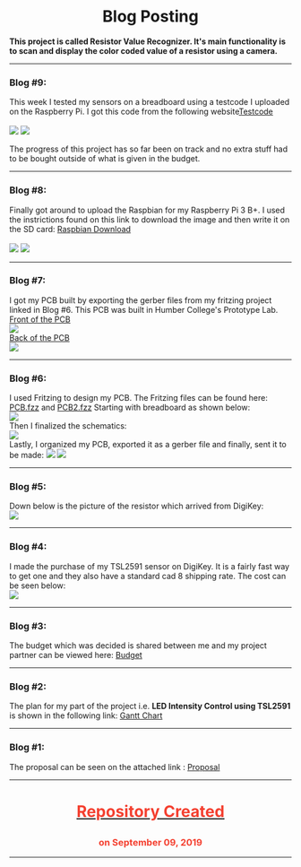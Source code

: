 <html>
	<h1 align="center"> Blog Posting</h1>
	<p> <b>This project is called Resistor Value Recognizer. It's main functionality is to 
	scan and display the color coded value of a resistor using a camera. </b></p>
	<hr>
	<h3>Blog #9:</h3>
	<p>This week I tested my sensors on a breadboard using a testcode I uploaded on the Raspberry Pi. I got this code from the following website<a href="https://learn.adafruit.com/adafruit-tsl2591/python-circuitpython">Testcode</a> <br> <br>
	<img src="Images/breadboard.jpg"> <img src="Images/output.jpg">
	</p>
	<p> The progress of this project has so far been on track and no extra stuff had to be bought outside of what is given in the budget.</p> 
	<hr>
	<h3>Blog #8:</h3>
	<p>Finally got around to upload the Raspbian for my Raspberry Pi 3 B+. I used the instrictions found on this link to download the image and then write it on the SD card: <a href="https://www.raspberrypi.org/documentation/installation/installing-images/README.md">Raspbian Download</a> <br> <br>
	<img src="Images/raspbianUpdate1.jpg"> <img src="Images/raspbianUpdate2.jpg">
	<hr>
	<h3>Blog #7:</h3>
	<p>I got my PCB built by exporting the gerber files from my fritzing project linked in Blog #6. This PCB was built in Humber College's Prototype Lab. <br>
		<u>Front of the PCB </u><br>
	<img src="Images/BuiltPCBFront.jpg"> <br>
		<u>Back of the PCB</u> <br>
	<img src="Images/BuiltPCBBack.jpg"> 
	<hr>
	<h3>Blog #6:</h3>
	<p>I used Fritzing to design my PCB. The Fritzing files can be found here: <a href="Electronics/PCB.fzz">PCB.fzz</a> and <a href="Electronics/PCB2.fzz">PCB2.fzz</a>
		Starting with breadboard as shown below: <br>
	<img src="Images/Breadboard.JPG">
	<br>
	Then I finalized the schematics: <br>
	<img src="Images/Schematics.JPG">
	<br>
	Lastly, I organized my PCB, exported it as a gerber file and finally, sent it to be made:
	<img src="Images/PCB.JPG.jpg">
	<img src="Images/PCB2.JPG">
	<hr>
	<h3>Blog #5:</h3>
	<p>Down below is the picture of the resistor which arrived from DigiKey: <br>
	<img src="Images/PartsRecieved.jpg">
	<hr>
	<h3>Blog #4:</h3>
	<p>I made the purchase of my TSL2591 sensor on DigiKey. It is a fairly fast way to get one and they also have a standard cad 8 			shipping rate. The cost can be seen below: <br>
	<img src="Images/proofOfPurchase.jpg">
	<hr>
	<h3>Blog #3:</h3>	
	<p>The budget which was decided is shared between me and my project partner can be viewed here:
	<a href="https://github.com/HusnalK/Resistor-Value-Recognizer-RVR/blob/master/Documentation/Budget.pdf">
	Budget</a>		
	</p>
	<hr>
	<h3>Blog #2:</h3>
	<p>The plan for my part of the project i.e. <b> LED Intensity Control using TSL2591</b>
	is shown in the following link: 
	<a href="https://github.com/HusnalK/Resistor-Value-Recognizer-RVR/blob/master/Documentation/CapstoneGProject.pdf">
	Gantt Chart</a>		
	</p>
	<hr>	
	<p>
	<h3>Blog #1:</h3>
	The proposal can be seen on the attached link : 
	<a href="https://github.com/HusnalK/Resistor-Value-Recognizer-RVR/blob/master/Documentation/ProjectProposalHK.pdf">
	Proposal</a> </p>
	<hr>
			<h1><u><p align="center" style="color:#f44030"> Repository Created 	</p></u> </h1>
			<h3><p align="center" style="color:#f44030"> on September 09, 2019</p> </h3>
	<hr>
			

		
